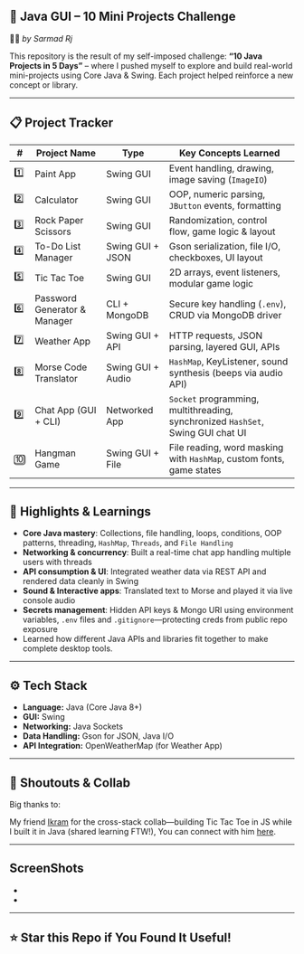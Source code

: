 
## 📁 Java GUI – 10 Mini Projects Challenge

👨‍💻 *by Sarmad Rj*

This repository is the result of my self-imposed challenge:
**“10 Java Projects in 5 Days”** – where I pushed myself to explore and build real-world mini-projects using Core Java & Swing. Each project helped reinforce a new concept or library.

---


## 📋 Project Tracker

| #  | Project Name                    | Type             | Key Concepts Learned |
|----|---------------------------------|------------------|----------------------|
| 1️⃣ | Paint App                      | Swing GUI        | Event handling, drawing, image saving (`ImageIO`) |
| 2️⃣ | Calculator                     | Swing GUI        | OOP, numeric parsing, `JButton` events, formatting |
| 3️⃣ | Rock Paper Scissors            | Swing GUI        | Randomization, control flow, game logic & layout |
| 4️⃣ | To-Do List Manager             | Swing GUI + JSON | Gson serialization, file I/O, checkboxes, UI layout |
| 5️⃣ | Tic Tac Toe                    | Swing GUI        | 2D arrays, event listeners, modular game logic |
| 6️⃣ | Password Generator & Manager   | CLI + MongoDB    | Secure key handling (`.env`), CRUD via MongoDB driver |
| 7️⃣ | Weather App                    | Swing GUI + API  | HTTP requests, JSON parsing, layered GUI, APIs |
| 8️⃣ | Morse Code Translator          | Swing GUI + Audio| `HashMap`, KeyListener, sound synthesis (beeps via audio API) |
| 9️⃣ | Chat App (GUI + CLI)           | Networked App    | `Socket` programming, multithreading, synchronized `HashSet`, Swing GUI chat UI |
| 🔟 | Hangman Game                   | Swing GUI + File | File reading, word masking with `HashMap`, custom fonts, game states |

---

## 🧠 Highlights & Learnings

- **Core Java mastery**: Collections, file handling, loops, conditions, OOP patterns, threading, `HashMap`, `Threads`, and `File Handling`
- **Networking & concurrency**: Built a real-time chat app handling multiple users with threads
- **API consumption & UI**: Integrated weather data via REST API and rendered data cleanly in Swing
- **Sound & Interactive apps**: Translated text to Morse and played it via live console audio
- **Secrets management**: Hidden API keys & Mongo URI using environment variables, `.env` files and `.gitignore`—protecting creds from public repo exposure
- Learned how different Java APIs and libraries fit together to make complete desktop tools.

---

## ⚙️ Tech Stack

* **Language:** Java (Core Java 8+)
* **GUI:** Swing
* **Networking:** Java Sockets
* **Data Handling:** Gson for JSON, Java I/O
* **API Integration:** OpenWeatherMap (for Weather App)

---

## 👥 Shoutouts & Collab
Big thanks to:

My friend [Ikram](https://github.com/Softcode777) for the cross-stack collab—building Tic Tac Toe in JS while I built it in Java (shared learning FTW!),
You can connect with him [here](https://www.linkedin.com/in/ikram-ullah-khan-niazi-02b373329/).

---
## ScreenShots

*
*

---

## ⭐ Star this Repo if You Found It Useful!


